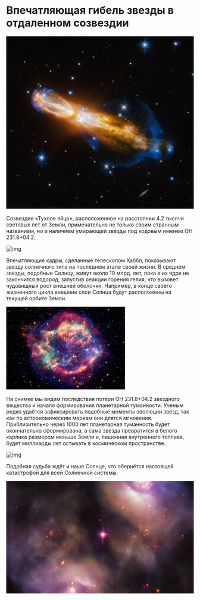 # Впечатляющая гибель звезды в отдаленном созвездии

![img](./3DF5D6EF-B814-4416-B942-C633A99EAC4E.jpeg)

Созвездие «Тухлое яйцо», расположенное на расстоянии 4.2 тысячи световых лет от Земли, примечательно не только своим странным названием, но и наличием умирающей звезды под кодовым именем OH 231.8+04.2.

![img](https://cdn.ren.tv/cache/1200x630/media/img/50/20/502018686b9adcdd3d7f1017a801e1abc4227646.jpg)

Впечатляющие кадры, сделанные телескопом Хаббл, показывают звезду солнечного типа на последнем этапе своей жизни. В среднем звезды, подобные Солнцу, живут около 10 млрд. лет, пока в их ядре не закончится водород, запустив реакции горения гелия, что вызовет чудовищный рост внешней оболочки. Например, в конце своего жизненного цикла внешние слои Солнца будут расположены на текущей орбите Земли.

![img](./1572%20SN.jpg)

На снимке мы видим последствия потери OH 231.8+04.2 звездного вещества и начало формирования планетарной туманности. Ученым редко удаётся зафиксировать подобные моменты эволюции звёзд, так как по астрономическим меркам они длятся мгновения. Приблизительно через 1000 лет планетарная туманность будет окончательно сформирована, а сама звезда превратится в белого карлика размером меньше Земли и, лишенная внутреннего топлива, будет миллиарды лет остывать в космическом пространстве.

![img](https://xage.ru/media/uploads/2016/09/ngc_2440.jpg)

Подобная судьба ждёт и наше Солнце, что обернётся настоящей катастрофой для всей Солнечной системы.

![img](./45709_5-hubblecaptur1.jpg)